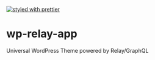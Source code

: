 [![styled with prettier](https://img.shields.io/badge/styled_with-prettier-ff69b4.svg)](https://github.com/prettier/prettier)

# wp-relay-app
Universal WordPress Theme powered by Relay/GraphQL
